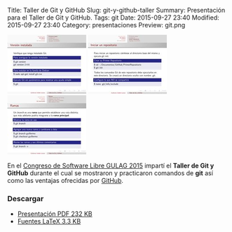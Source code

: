 Title: Taller de Git y GitHub
Slug: git-y-github-taller
Summary: Presentación para el Taller de Git y GitHub.
Tags: git
Date: 2015-09-27 23:40
Modified: 2015-09-27 23:40
Category: presentaciones
Preview: git.png


![Git y GitHub Taller 1](git-y-github-taller-05.jpg)
![Git y GitHub Taller 2](git-y-github-taller-07.jpg)
![Git y GitHub Taller 3](git-y-github-taller-11.jpg)

En el [Congreso de Software Libre GULAG 2015](http://www.gulag.org.mx/entradas/2015-09-02-congreso-2015.html) impartí el **Taller de Git y GitHub** durante el cual se mostraron y practicaron comandos de **git** así como las ventajas ofrecidas por [GitHub](https://github.com/).

### Descargar

* [Presentación PDF 232 KB](git-y-github-taller.pdf)
* [Fuentes LaTeX 3.3 KB](git-y-github-taller.tar.gz)
